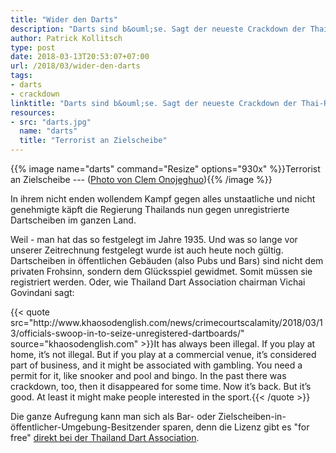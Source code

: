 ```yaml
---
title: "Wider den Darts"
description: "Darts sind b&ouml;se. Sagt der neueste Crackdown der Thai-Regierung."
author: Patrick Kollitsch
type: post
date: 2018-03-13T20:53:07+07:00
url: /2018/03/wider-den-darts
tags:
- darts
- crackdown
linktitle: "Darts sind b&ouml;se. Sagt der neueste Crackdown der Thai-Regierung."
resources:
- src: "darts.jpg"
  name: "darts"
  title: "Terrorist an Zielscheibe"
---
```


{{% image name="darts" command="Resize" options="930x" %}}Terrorist an Zielscheibe --- ([Photo von Clem Onojeghuo](https://unsplash.com/photos/8AiDiLLGmJs)){{% /image %}}

In ihrem nicht enden wollendem Kampf gegen alles unstaatliche und nicht genehmigte k&auml;pft die Regierung Thailands nun gegen unregistrierte Dartscheiben im ganzen Land. 

Weil - man hat das so festgelegt im Jahre 1935. Und was so lange vor unserer Zeitrechnung festgelegt wurde ist auch heute noch g&uuml;ltig. Dartscheiben in &ouml;ffentlichen Geb&auml;uden (also Pubs und Bars) sind nicht dem privaten Frohsinn, sondern dem Gl&uuml;cksspiel gewidmet. Somit m&uuml;ssen sie registriert werden. Oder, wie Thailand Dart Association chairman Vichai Govindani sagt:

<div>{{< quote src="http://www.khaosodenglish.com/news/crimecourtscalamity/2018/03/13/officials-swoop-in-to-seize-unregistered-dartboards/" source="khaosodenglish.com" >}}It has always been illegal. If you play at home, it’s not illegal. But if you play at a commercial venue, it’s considered part of business, and it might be associated with gambling. You need a permit for it, like snooker and pool and bingo. In the past there was crackdown, too, then it disappeared for some time. Now it’s back. But it’s good. At least it might make people interested in the sport.{{< /quote >}}</div>

Die ganze Aufregung kann man sich als Bar- oder Zielscheiben-in-&ouml;ffentlicher-Umgebung-Besitzender sparen, denn die Lizenz gibt es "for free" [direkt bei der Thailand Dart Association][1]. 

[1]: https://www.facebook.com/TDA.Darts/posts/1739081476114365